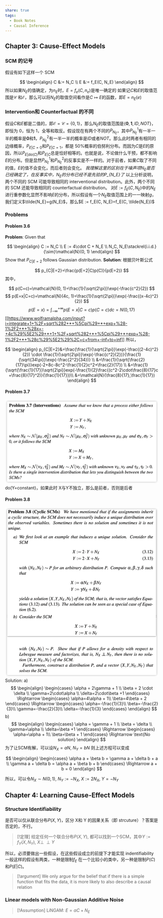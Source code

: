 ```yaml
---
share: true
tags:
  - Book Notes
  - Causal Inference
---
```


## Chapter 3: Cause-Effect Models
### SCM 的记号
假设有如下这样一个 SCM

$$
\begin{align}
C &:= N_C \\
E &:= f_E(C, N_E)
\end{align}
$$
所以如果$N_E$的值确定，为$n_E$时，$E=f_e(C, n_e)$是唯一确定的
如果记$C$和$E$的取值范围是$\mathcal{C}$ 和$\mathcal{E}$，那么可以将$N_E$的取值空间看作是$C\mapsto E$的函数，即$E=n_E(e)$

### Intervention和 Counterfactual 的不同
假设$C$和$E$都是二值的，即$\mathcal{E}=\mathcal{C}=\{0, 1\}$，那么$N_E$的取值范围是$\{\mathbf{0}, \mathbf{1}, ID, NOT\}$，即恒为 0，恒为 1，全等和取反。假设现在有两个不同的$P_{N_E}$，其中$P_{N_E}^1$有一半一半的概率是$\mathbf{0}$和$\mathbf{1}$，$P_{N_E}^2$有一半一半的概率是$ID$或者$NOT$。那么此时两者有相同的边缘概率，$P_{E|C=0}$和$P_{E|C=1}$，都是 50%概率的伯努利分布。而因为$C$是$E$的原因，所以$P_{E|do(C)}$和$P_{E|C}$总是恰好相等的。也就是说，不论做什么干预，都不影响$E$的分布。但是显然$P_{N_E}^1$和$P_{N_E}^2$的反事实是不一样的。对于前者，如果$C$取了不同的值，$E$的值不会变化，而后者则会变化。
*我理解这里的区别在于噪声项$N_E$是否已经确定了，在反事实中，$N_E$的分布已经不是先验的P_{N_E}了*
以上分析说明，两个不同的 SCM 可能导致相同的 interventional distribution。此外，两个不同的 SCM 还能导致相同的 counterfactual distribution。
对$E := f_E(C, N_E)$中的$N_E$进行重参数化显然不影响$E$的分布，所以假设有一个$N_E$取值范围上的一一映射$g$，我们定义$\tilde{N_E}=g(N_E)$，那么$E := f_E(C, N_E)=f_E(C, \tilde{N_E})$
### Problems
#### Problem 3.6
**Problem**:
Given that 

$$
\begin{align}
C := N_C \\ E := 4\cdot C + N_E \\ N_C, N_E\stackrel{i.i.d.}{\sim}\mathcal{N}(0, 1)
\end{align}
$$
Show that $P_{C|E=2}$ follows Gaussian distribution.
**Solution**:
根据贝叶斯公式

$$
p_{C|E=2}=\frac{p(E=2|C)p(C)}{p(E=2)}
$$
其中，

$$
p(C=c)=\mathcal{N}(0, 1)=\frac{1}{\sqrt{2\pi}}\exp(-\frac{c^2}{2})
$$
$$
p(E=x|C=c)=\mathcal{N}(4c, 1)=\frac{1}{\sqrt{2\pi}}\exp(-\frac{(x-4c)^2}{2})
$$
$$
p(E=x)=\int_{-\infty}^{+\infty}p(E=x|C=c)p(C=c)dc=N(0, 17)
$$
[[https://www.wolframalpha.com/input?i=integrate+1+%2F+sqrt%282+*+%5Cpi%29+*+exp+%28-1%2F2+*+%28x+-+4c%29%5E2%29+*+1+%2F+sqrt%282+*+%5Cpi%29+*+exp+%28-1%2F2+*+%28c%29%5E2%29%2C+c+from+-inf+to+inf]]
所以，

$$
\begin{align}
p_{C|E=2}&=\frac{\frac{1}{\sqrt{2\pi}}\exp(-\frac{(2-4c)^2}{2}) \cdot \frac{1}{\sqrt{2\pi}}\exp(-\frac{c^2}{2})}{\frac{1}{\sqrt{34\pi}}\exp(-\frac{2^2}{34})} \\
&=\frac{1}{\sqrt{\frac{2}{17}\pi}}exp(-2+8c-8c^2-\frac{1}{2}c^2+\frac{2}{17}) \\
&=\frac{1}{\sqrt{\frac{1}{17}}\sqrt{2\pi}}exp(-\frac{1}{2}\frac{(c^2-2\cdot\frac{8}{17}c +\frac{8}{17}^2)}{\frac{1}{17}})\\
&=\mathcal{N}(\frac{8}{17},\frac{1}{17})
\end{align}
$$
#### Problem 3.7
![Elements of Causal Inference Foundations_image_1](../attachments/Elements%20of%20Causal%20Inference%20Foundations_image_1.png)
do(Y=constant)，如果此时 X与Y不独立，那么是前者，否则是后者
#### Problem 3.8
![Elements of Causal Inference Foundations_image_2](../attachments/Elements%20of%20Causal%20Inference%20Foundations_image_2.png)
Solution:
a)
$$
\begin{align}
\begin{cases}
\alpha = 2\gamma + 1 \\
\beta = 2 \cdot \delta \\
\gamma=2\cdot\alpha \\
\delta=2\cdot\beta +1
\end{cases} \Rightarrow
\begin{cases}
\alpha=4\alpha + 1\\
\beta=4\beta + 2
\end{cases}
\Rightarrow
\begin{cases}
\alpha=-\frac{1}{3}\\
\beta=-\frac{2}{3}\\
\gamma=-\frac{2}{3}\\
\delta=-\frac{1}{3}
\end{cases}
\end{align}
$$
b)
$$
\begin{align}
\begin{cases}
\alpha = \gamma + 1 \\
\beta =  \delta \\
\gamma=\alpha \\
\delta=\beta +1
\end{cases} \Rightarrow
\begin{cases}
\alpha=\alpha + 1\\
\beta=\beta + 1
\end{cases}
\Rightarrow
\text{No solution}
\end{align}
$$
为了让SCM有解，可以设$N_X=aN$, $N_Y=bN$
则上述方程可以变成

$$
\begin{align}
\begin{cases}
\alpha a + \beta b = \gamma a + \delta b + a \\
\gamma a + \delta b = \alpha a + \beta b + b
\end{cases}
\Rightarrow a + b = 0
\end{align}
$$

所以，可以令$N_X\sim N(0, 1)$, $N_Y:=-N_X$, $X:=2N_X$, $Y=-N_Y$

## Chapter 4: Learning Cause-Effect Models
### Structure Identifiability
是否可以仅从联合分布$P(X, Y)$，区分 X和 Y 的因果关系（即 strcuture）？答案是否定的，不行。
> [!定理] 给定任何一个联合分布$P(X, Y)$, 都可以找到一个SCM，其中$Y:=f_Y(X, N_Y)$, $X \perp \!\!\! \perp Y$

所以，必须要做出一些假设，在这些假设成立的前提下才能实现 indentifiability
一般这样的假设有两类，一种是限制$f_E$ 在一个比较小的类中，另一种是限制$P(C)$和$P(E|C)$。
> [!argument] We only argue for the belief that if there is a simple function that ﬁts the data, it is more likely to also describe a causal relation

### Linear models with Non-Gaussian Additive Noise
> [!Assumption] LiNGAM: $E = \alpha C + N_E$

